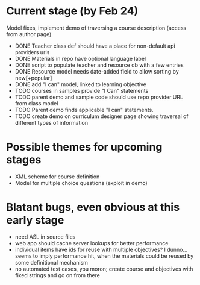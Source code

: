 Current stage (by Feb 24)
=========================

Model fixes, implement demo of traversing a course description (access from author page)

* DONE Teacher class def should have a place for non-default api providers urls
* DONE Materials in repo have optional language label
* DONE script to populate teacher and resource db with a few entries
* DONE Resource model needs date-added field to allow sorting by new[+popular]
* DONE add "I can" model, linked to learning objective
* TODO courses in samples provide "I Can" statements
* TODO parent demo and sample code should use repo provider URL from class model
* TODO Parent demo finds applicable "I can" statements.
* TODO create demo on curriculum designer page showing traversal of different types of information

Possible themes for upcoming stages
===================================

* XML scheme for course definition
* Model for multiple choice questions (exploit in demo)

Blatant bugs, even obvious at this early stage
==============================================

* need ASL in source files
* web app should cache server lookups for better performance
* individual items have ids for reuse with multiple objectives?  I dunno...  seems to imply performance hit, when the materials could be reused by some definitional mechanism
* no automated test cases, you moron; create course and objectives with fixed strings and go on from there
